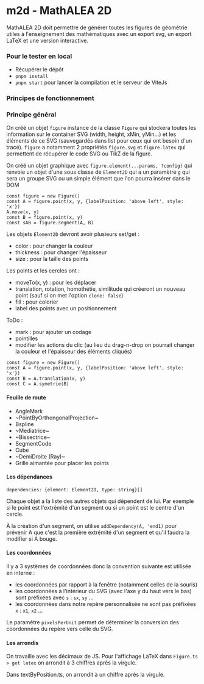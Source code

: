 # m2d - MathALEA 2D

MathALEA 2D doit permettre de générer toutes les figures de géométrie utiles à l'enseignement des mathématiques avec un export svg, un export LaTeX et une version interactive.

### Pour le tester en local

- Récupérer le dépôt
- `pnpm install`
- `pnpm start` pour lancer la compilation et le serveur de ViteJs

### Principes de fonctionnement

### Principe général

On créé un objet `figure` instance de la classe `Figure` qui stockera toutes les information sur le container SVG (width, height, xMin, yMin...) et les éléments de ce SVG (sauvegardés dans list pour ceux qui ont besoin d'un tracé). `figure` a notamment 2 propriétés `figure.svg` et `figure.latex` qui permettent de récupérer le code SVG ou TikZ de la figure.

On créé un objet graphique avec `figure.element(...params, ?config)` qui renvoie un objet d'une sous classe de `Element2D` qui a un paramètre `g` qui sera un groupe SVG ou un simple élément que l'on pourra insérer dans le DOM


```
const figure = new Figure()
const A = figure.point(x, y, {labelPosition: 'above left', style: 'x'})
A.move(x, y)
const B = figure.point(x, y)
const sAB = figure.segment(A, B)
```

Les objets `Element2D` devront avoir plusieurs set/get : 
- color : pour changer la couleur
- thickness : pour changer l'épaisseur
- size : pour la taille des points

Les points et les cercles ont : 
- moveTo(x, y) : pour les déplacer
- translation, rotation, homothétie, similitude qui créeront un nouveau point (sauf si on met l'option `clone: false`)
- fill : pour colorier
- label des points avec un positionnement


ToDo : 
- mark : pour ajouter un codage
- pointilles
- modifier les actions du clic (au lieu du drag-n-drop on pourrait changer la couleur et l'épaisseur des éléments cliqués)


```
const figure = new Figure()
const A = figure.point(x, y, {labelPosition: 'above left', style: 'x'})
const B = A.translation(x, y)
const C = A.symetrie(B)
```

#### Feuille de route

- AngleMark
- ~PointByOrthongonalProjection~
- Bspline
- ~Mediatrice~
- ~Bissectrice~
- SegmentCode
- Cube
- ~DemiDroite (Ray)~
- Grille aimantée pour placer les points





#### Les dépendances

```
dependencies: {element: Element2D, type: string}[]
```

Chaque objet a la liste des autres objets qui dépendent de lui. Par exemple si le point est l'extrémité d'un segment ou si un point est le centre d'un cercle.

À la création d'un segment, on utilise `addDependency(A, 'end1)` pour prévenir A que c'est la première extrémité d'un segment et qu'il faudra la modifier si A bouge.



#### Les coordonnées

Il y a 3 systèmes de coordonnées donc la convention suivante est utilisée en interne : 
- les coordonnées par rapport à la fenêtre (notamment celles de la souris) 
- les coordonnées à l'intérieur du SVG (avec l'axe y du haut vers le bas) sont préfixées avec `s` : `sx`, `sy` ...
- les coordonnées dans notre repère personnalisée ne sont pas préfixées `x` : `x1`, `x2` ...

Le paramètre `pixelsPerUnit` permet de déterminer la conversion des coordonnées du repère vers celle du SVG.

#### Les arrondis

On travaille avec les décimaux de JS. Pour l'affichage LaTeX dans `Figure.ts > get latex` on arrondit à 3 chiffres après la virgule.

Dans textByPosition.ts, on arrondit à un chiffre après la virgule.
